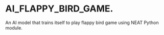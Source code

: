 # AI_FLAPPY_BIRD_GAME.
An AI model that trains itself to play flappy bird game using NEAT Python module. 
